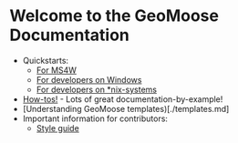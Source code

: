 # Welcome to the GeoMoose Documentation

* Quickstarts:
    * [For MS4W](./ms4w-quickstart/index.md)
    * [For developers on Windows](./install_on_windows.md)
    * [For developers on *nix-systems](./quickstart.md)
* [How-tos!](./howto/index.md) - Lots of great documentation-by-example!
* [Understanding GeoMoose templates)[./templates.md]
* Important information for contributors:
    * [Style guide](./style_guide.md)




